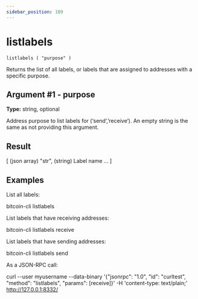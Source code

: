 ```yaml
---
sidebar_position: 109
---
```

# listlabels

`listlabels ( "purpose" )`

Returns the list of all labels, or labels that are assigned to addresses with a specific purpose.

## Argument #1 - purpose

**Type:** string, optional

Address purpose to list labels for (‘send’,’receive’). An empty string is the same as not providing this argument.

## Result

[           (json array)
  "str",    (string) Label name
  ...
]

## Examples

List all labels:

bitcoin-cli listlabels

List labels that have receiving addresses:

bitcoin-cli listlabels receive

List labels that have sending addresses:

bitcoin-cli listlabels send

As a JSON-RPC call:

curl --user myusername --data-binary '{"jsonrpc": "1.0", "id": "curltest", "method": "listlabels", "params": [receive]}' -H 'content-type: text/plain;' http://127.0.0.1:8332/